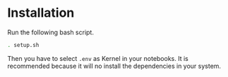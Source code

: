 # Installation

Run the following bash script.

```bash
. setup.sh
```
Then you have to select `.env` as Kernel in your notebooks.
It is recommended because it will no install the dependencies in your system.
